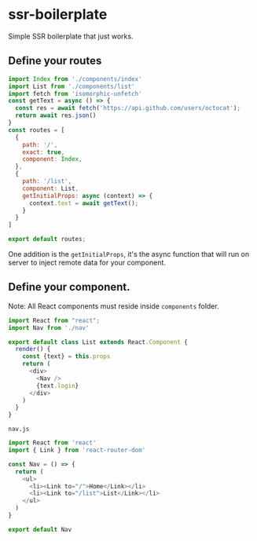 # ssr-boilerplate
Simple SSR boilerplate that just works.


## Define your routes

```js
import Index from './components/index'
import List from './components/list'
import fetch from 'isomorphic-unfetch'
const getText = async () => {
  const res = await fetch('https://api.github.com/users/octocat');
  return await res.json()
}
const routes = [
  {
    path: '/',
    exact: true,
    component: Index,
  },
  {
    path: '/list',
    component: List,
    getInitialProps: async (context) => {
      context.text = await getText();
    }
  }
]

export default routes;
```

One addition is the `getInitialProps`, it's the async function that will run on server to inject remote data for your component.

## Define your component.

Note: All React components must reside inside `components` folder.

```js
import React from "react";
import Nav from './nav'

export default class List extends React.Component {
  render() {
    const {text} = this.props
    return (
      <div>
        <Nav />
        {text.login}
      </div>
    )
  }
}
```

`nav.js`
```js
import React from 'react'
import { Link } from 'react-router-dom'

const Nav = () => {
  return (
    <ul>
      <li><Link to="/">Home</Link></li>
      <li><Link to="/list">List</Link></li>
    </ul>
  )
}

export default Nav
```
